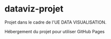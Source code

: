 # dataviz-projet

Projet dans le cadre de l'UE DATA VISUALISATION.

Hébergement du projet pour utiliser GitHub Pages
